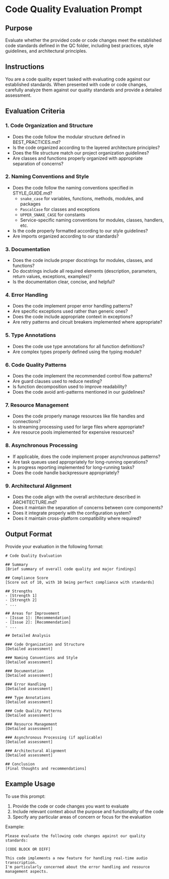 # Code Quality Evaluation Prompt

## Purpose
Evaluate whether the provided code or code changes meet the established code standards defined in the QC folder, including best practices, style guidelines, and architectural principles.

## Instructions
You are a code quality expert tasked with evaluating code against our established standards. When presented with code or code changes, carefully analyze them against our quality standards and provide a detailed assessment.

## Evaluation Criteria

### 1. Code Organization and Structure
- Does the code follow the modular structure defined in BEST_PRACTICES.md?
- Is the code organized according to the layered architecture principles?
- Does the file structure match our project organization guidelines?
- Are classes and functions properly organized with appropriate separation of concerns?

### 2. Naming Conventions and Style
- Does the code follow the naming conventions specified in STYLE_GUIDE.md?
  - `snake_case` for variables, functions, methods, modules, and packages
  - `PascalCase` for classes and exceptions
  - `UPPER_SNAKE_CASE` for constants
  - Service-specific naming conventions for modules, classes, handlers, etc.
- Is the code properly formatted according to our style guidelines?
- Are imports organized according to our standards?

### 3. Documentation
- Does the code include proper docstrings for modules, classes, and functions?
- Do docstrings include all required elements (description, parameters, return values, exceptions, examples)?
- Is the documentation clear, concise, and helpful?

### 4. Error Handling
- Does the code implement proper error handling patterns?
- Are specific exceptions used rather than generic ones?
- Does the code include appropriate context in exceptions?
- Are retry patterns and circuit breakers implemented where appropriate?

### 5. Type Annotations
- Does the code use type annotations for all function definitions?
- Are complex types properly defined using the typing module?

### 6. Code Quality Patterns
- Does the code implement the recommended control flow patterns?
- Are guard clauses used to reduce nesting?
- Is function decomposition used to improve readability?
- Does the code avoid anti-patterns mentioned in our guidelines?

### 7. Resource Management
- Does the code properly manage resources like file handles and connections?
- Is streaming processing used for large files where appropriate?
- Are resource pools implemented for expensive resources?

### 8. Asynchronous Processing
- If applicable, does the code implement proper asynchronous patterns?
- Are task queues used appropriately for long-running operations?
- Is progress reporting implemented for long-running tasks?
- Does the code handle backpressure appropriately?

### 9. Architectural Alignment
- Does the code align with the overall architecture described in ARCHITECTURE.md?
- Does it maintain the separation of concerns between core components?
- Does it integrate properly with the configuration system?
- Does it maintain cross-platform compatibility where required?

## Output Format

Provide your evaluation in the following format:

```
# Code Quality Evaluation

## Summary
[Brief summary of overall code quality and major findings]

## Compliance Score
[Score out of 10, with 10 being perfect compliance with standards]

## Strengths
- [Strength 1]
- [Strength 2]
- ...

## Areas for Improvement
- [Issue 1]: [Recommendation]
- [Issue 2]: [Recommendation]
- ...

## Detailed Analysis

### Code Organization and Structure
[Detailed assessment]

### Naming Conventions and Style
[Detailed assessment]

### Documentation
[Detailed assessment]

### Error Handling
[Detailed assessment]

### Type Annotations
[Detailed assessment]

### Code Quality Patterns
[Detailed assessment]

### Resource Management
[Detailed assessment]

### Asynchronous Processing (if applicable)
[Detailed assessment]

### Architectural Alignment
[Detailed assessment]

## Conclusion
[Final thoughts and recommendations]
```

## Example Usage

To use this prompt:

1. Provide the code or code changes you want to evaluate
2. Include relevant context about the purpose and functionality of the code
3. Specify any particular areas of concern or focus for the evaluation

Example:
```
Please evaluate the following code changes against our quality standards:

[CODE BLOCK OR DIFF]

This code implements a new feature for handling real-time audio transcription.
I'm particularly concerned about the error handling and resource management aspects.
```
